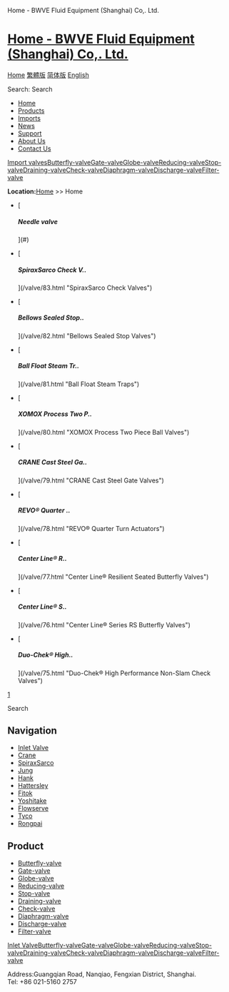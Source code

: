  Home - BWVE Fluid Equipment (Shanghai) Co,. Ltd.    

# [Home - BWVE Fluid Equipment (Shanghai) Co,. Ltd.](#)

[Home](#) [繁體版](#) [简体版](/ "切换到简体中文版") [English](#)

Search: Search

-   [Home](#)
-   [Products](#)
-   [Imports](#)
-   [News](#)
-   [Support](#)
-   [About Us](#)
-   [Contact Us](#)

[Import valves](#)[Butterfly-valve](#)[Gate-valve](#)[Globe-valve](#)[Reducing-valve](#)[Stop-valve](#)[Draining-valve](#)[Check-valve](#)[Diaphragm-valve](#)[Discharge-valve](#)[Filter-valve](#)

**Location:**[Home](#) >> Home

-   [
    
    ##### Needle valve
    
    
    
    ](#)
-   [
    
    ##### SpiraxSarco Check V..
    
    
    
    ](/valve/83.html "SpiraxSarco Check Valves")
-   [
    
    ##### Bellows Sealed Stop..
    
    
    
    ](/valve/82.html "Bellows Sealed Stop Valves")
-   [
    
    ##### Ball Float Steam Tr..
    
    
    
    ](/valve/81.html "Ball Float Steam Traps")
-   [
    
    ##### XOMOX Process Two P..
    
    
    
    ](/valve/80.html "XOMOX Process Two Piece Ball Valves")
-   [
    
    ##### CRANE Cast Steel Ga..
    
    
    
    ](/valve/79.html "CRANE Cast Steel Gate Valves")
-   [
    
    ##### REVO® Quarter ..
    
    
    
    ](/valve/78.html "REVO® Quarter Turn Actuators")
-   [
    
    ##### Center Line® R..
    
    
    
    ](/valve/77.html "Center Line® Resilient Seated Butterfly Valves")
-   [
    
    ##### Center Line® S..
    
    
    
    ](/valve/76.html "Center Line® Series RS Butterfly Valves")
-   [
    
    ##### Duo-Chek® High..
    
    
    
    ](/valve/75.html "Duo-Chek® High Performance Non-Slam Check Valves")

[1](/valves/61.html)

Search

## Navigation

-   [Inlet Valve](#)
-   [Crane](#)
-   [SpiraxSarco](#)
-   [Jung](#)
-   [Hank](#)
-   [Hattersley](#)
-   [Fitok](#)
-   [Yoshitake](#)
-   [Flowserve](#)
-   [Tyco](#)
-   [Rongpai](#)

## Product

-   [Butterfly-valve](#)
-   [Gate-valve](#)
-   [Globe-valve](#)
-   [Reducing-valve](#)
-   [Stop-valve](#)
-   [Draining-valve](#)
-   [Check-valve](#)
-   [Diaphragm-valve](#)
-   [Discharge-valve](#)
-   [Filter-valve](#)

[Inlet Valve](#)[Butterfly-valve](#)[Gate-valve](#)[Globe-valve](#)[Reducing-valve](#)[Stop-valve](#)[Draining-valve](#)[Check-valve](#)[Diaphragm-valve](#)[Discharge-valve](#)[Filter-valve](#)

Address:Guangqian Road, Nanqiao, Fengxian District, Shanghai.  
Tel: +86 021-5160 2757
